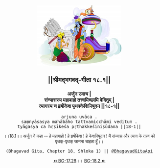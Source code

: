 <center><img src="../../asset/BG.png" alt="#API #bhagavadgitaapi #slok #nodejs #js #api #gitaapi #krishna #hinduism #vedic #ISKCON #shreemadbhagavadgita #technology"/>
<h2>||श्रीमद्‍भगवद्‍-गीता १८.१||</h2>
<h3>अर्जुन उवाच |<br/>संन्यासस्य महाबाहो तत्त्वमिच्छामि वेदितुम् |<br/>त्यागस्य च हृषीकेश पृथक्केशिनिषूदन ||१८-१||</h3>
<pre>arjuna uvāca .<br/>saṃnyāsasya mahābāho tattvamicchāmi veditum .<br/>tyāgasya ca hṛṣīkeśa pṛthakkeśiniṣūdana ||18-1||</pre>
<p>।।18.1।। अर्जुन ने कहा -- हे महाबाहो ! हे हृषीकेश ! हे केशनिषूदन ! मैं संन्यास और त्याग के तत्त्व को पृथक्-पृथक् जानना चाहता हूँ।।</p>
<pre>(Bhagavad Gita, Chapter 18, Shloka 1) || <a href="https://twitter.com/bhagavadgitaapi">@BhagavadGitaApi</a></pre><a href="../../17/28">⏪  BG-17.28</a><b>        ।।        </b><a href="../../18/2">BG-18.2  ⏩</a></center></center>